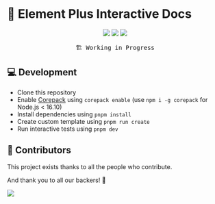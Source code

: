 # 🎉 Element Plus Interactive Docs

<p align="center">
    <a href="https://github.com/element-plus/element-plus-interactive-docs/stargazers"><img src="https://img.shields.io/github/stars/element-plus/element-plus-interactive-docs?colorA=363a4f&colorB=b7bdf8&style=for-the-badge"></a>
    <a href="https://github.com/element-plus/element-plus-interactive-docs/issues"><img src="https://img.shields.io/github/issues/element-plus/element-plus-interactive-docs?colorA=363a4f&colorB=f5a97f&style=for-the-badge"></a>
    <a href="https://github.com/element-plus/element-plus-interactive-docs/contributors"><img src="https://img.shields.io/github/contributors/element-plus/element-plus-interactive-docs?colorA=363a4f&colorB=a6da95&style=for-the-badge"></a>
</p>

<pre align="center">
🏗 Working in Progress
</pre>

## 💻 Development

- Clone this repository
- Enable [Corepack](https://github.com/nodejs/corepack) using `corepack enable` (use `npm i -g corepack` for Node.js < 16.10)
- Install dependencies using `pnpm install`
- Create custom template using `pnpm run create`
- Run interactive tests using `pnpm dev`

## 💝 Contributors

This project exists thanks to all the people who contribute.

And thank you to all our backers! 🙏

<a href="https://github.com/element-plus/element-plus-interactive-docs/graphs/contributors">
  <img src="https://contrib.rocks/image?repo=element-plus/element-plus-interactive-docs" />
</a>
